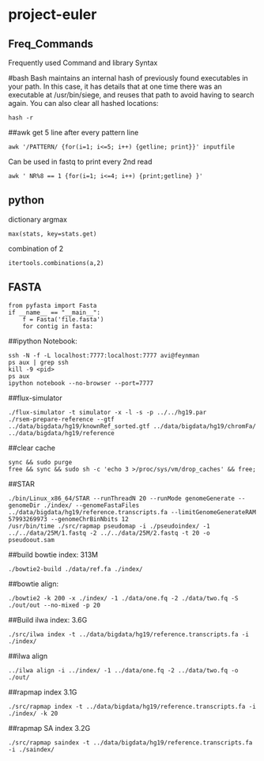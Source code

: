 # project-euler
## Freq_Commands
Frequently used Command and library Syntax

#bash
Bash maintains an internal hash of previously found executables in your path. In this case, it has details that at one time there was an executable at /usr/bin/siege, and reuses that path to avoid having to search again.
You can also clear all hashed locations:  
```
hash -r
```

##awk
get 5 line after every pattern line
```
awk '/PATTERN/ {for(i=1; i<=5; i++) {getline; print}}' inputfile
```

Can be used in fastq to print every 2nd read
```
awk ' NR%8 == 1 {for(i=1; i<=4; i++) {print;getline} }'
```

## python
dictionary argmax
```
max(stats, key=stats.get)
```
combination of 2
```
itertools.combinations(a,2)
```

## FASTA
```
from pyfasta import Fasta
if __name__ == "__main__":
    f = Fasta('file.fasta')
    for contig in fasta:
```
##ipython Notebook:
```
ssh -N -f -L localhost:7777:localhost:7777 avi@feynman
ps aux | grep ssh
kill -9 <pid>
ps aux
ipython notebook --no-browser --port=7777
```

##flux-simulator
```
./flux-simulator -t simulator -x -l -s -p ../../hg19.par
./rsem-prepare-reference --gtf ../data/bigdata/hg19/knownRef_sorted.gtf ../data/bigdata/hg19/chromFa/ ../data/bigdata/hg19/reference
```

##clear cache
```
sync && sudo purge
free && sync && sudo sh -c 'echo 3 >/proc/sys/vm/drop_caches' && free;
```

##STAR
```
./bin/Linux_x86_64/STAR --runThreadN 20 --runMode genomeGenerate --genomeDir ./index/ --genomeFastaFiles ../data/bigdata/hg19/reference.transcripts.fa --limitGenomeGenerateRAM 57993269973 --genomeChrBinNbits 12
/usr/bin/time ./src/rapmap pseudomap -i ./pseudoindex/ -1 ../../data/25M/1.fastq -2 ../../data/25M/2.fastq -t 20 -o pseudoout.sam
```

##build bowtie index:  313M
```
./bowtie2-build ./data/ref.fa ./index/
```

##bowtie align:
```
./bowtie2 -k 200 -x ./index/ -1 ./data/one.fq -2 ./data/two.fq -S ./out/out --no-mixed -p 20
```

##Build ilwa index: 3.6G
```
./src/ilwa index -t ../data/bigdata/hg19/reference.transcripts.fa -i ./index/
```

##ilwa align
```
../ilwa align -i ../index/ -1 ../data/one.fq -2 ../data/two.fq -o ./out/
```

##rapmap index       3.1G
```
./src/rapmap index -t ../data/bigdata/hg19/reference.transcripts.fa -i ./index/ -k 20
```

##rapmap SA index    3.2G
```
./src/rapmap saindex -t ../data/bigdata/hg19/reference.transcripts.fa -i ./saindex/
```
